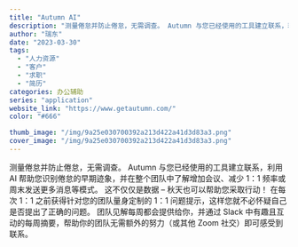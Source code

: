 ```yaml
---
title: "Autumn AI"
description: "测量倦怠并防止倦怠，无需调查。 Autumn 与您已经使用的工具建立联系，利用 AI 帮助您识别倦怠的早期迹象，并在整个"
author: "瑞东"
date: "2023-03-30"
tags:
  - "人力资源"
  - "客户"
  - "求职"
  - "简历"
categories: 办公辅助
series: "application"
website_link: "https://www.getautumn.com/"
color: "#666"

thumb_image: "/img/9a25e030700392a213d422a41d3d83a3.png"
cover_image: "/img/9a25e030700392a213d422a41d3d83a3.png"
---
```


测量倦怠并防止倦怠，无需调查。 Autumn 与您已经使用的工具建立联系，利用 AI 帮助您识别倦怠的早期迹象，并在整个团队中了解增加会议、减少 1：1 频率或周末发送更多消息等模式。 这不仅仅是数据 – 秋天也可以帮助您采取行动！ 在每次 1：1 之前获得针对您的团队量身定制的 1：1 问题提示，这样您就不必怀疑自己是否提出了正确的问题。 团队见解每周都会提供给你，并通过 Slack 中有趣且互动的每周摘要，帮助你的团队无需额外的努力（或其他 Zoom 社交）即可感受到联系。 